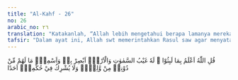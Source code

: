 ```yaml
---
title: "Al-Kahf - 26"
no: 26
arabic_no: ٢٦
translation: "Katakanlah, “Allah lebih mengetahui berapa lamanya mereka tinggal (di gua); milik-Nya semua yang tersembunyi di langit dan di bumi. Alangkah terang penglihatan-Nya dan alangkah tajam pendengaran-Nya; tidak ada seorang pelindung pun bagi mereka selain Dia; dan Dia tidak mengambil seorang pun menjadi sekutu-Nya dalam menetapkan keputusan.”"
tafsir: "Dalam ayat ini, Allah swt memerintahkan Rasul saw agar menyatakan kepada mereka yang masih berselisih tentang berapa lama Ashhabul Kahf tidur di dalam gua, bahwa Tuhan lebih mengetahui lamanya mereka tidur dalam gua itu. Apa yang diterangkan Allah itu pasti benar, tidak ada keraguan padanya. Para ahli kitab berselisih tentang lamanya waktu mereka tidur seperti halnya mereka berselisih tentang jumlahnya. Hanya Allah yang mengetahui berapa lama mereka tidur, karena memang Dialah Yang Maha Mengetahui dan memiliki ilmu pengetahuan tentang segala yang gaib, baik di bumi maupun di langit. Dialah Yang Maha Mengetahui segala hal ihwal manusia yang tersembunyi, dan tidak ada sesuatupun yang tertutup bagi-Nya. Oleh karena itu, manusia tidak perlu lagi membicarakan berapa lama penghuni gua itu tidur di tempatnya, tetapi serahkan hal itu kepada Allah, karena Dia itulah yang mengetahui hal-hal yang gaib, apalagi hal-hal yang nyata. Sungguh alangkah terangnya penglihatan Allah atas segala sesuatu yang terjadi di alam semesta ini, dan alangkah tajamnya pendengaran-Nya terhadap segala macam suara dan bunyi dari makhluk-Nya. Tidak ada seorangpun yang dapat menjadi pelindung bagi penghuni-penghuni gua itu selain Allah. Dialah yang memelihara dan mengurus segala hal ihwal mereka dengan sebaik-baiknya. Dan Dia tidak bersekutu dengan seorangpun dalam menetapkan keputusan."
---
```

قُلِ اللّٰهُ اَعْلَمُ بِمَا لَبِثُوْا ۚ لَهٗ غَيْبُ السَّمٰوٰتِ وَالْاَرْضِۗ اَبْصِرْ بِهٖ وَاَسْمِعْۗ مَا لَهُمْ مِّنْ دُوْنِهٖ مِنْ وَّلِيٍّۗ وَلَا يُشْرِكُ فِيْ حُكْمِهٖٓ اَحَدًا